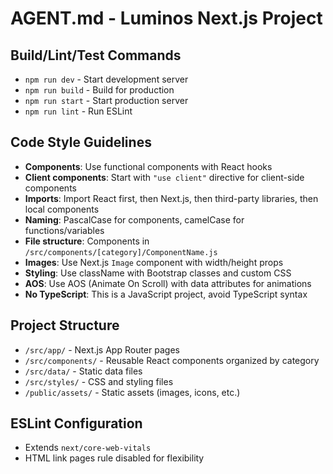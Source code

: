 # AGENT.md - Luminos Next.js Project

## Build/Lint/Test Commands
- `npm run dev` - Start development server
- `npm run build` - Build for production
- `npm run start` - Start production server
- `npm run lint` - Run ESLint

## Code Style Guidelines
- **Components**: Use functional components with React hooks
- **Client components**: Start with `"use client"` directive for client-side components
- **Imports**: Import React first, then Next.js, then third-party libraries, then local components
- **Naming**: PascalCase for components, camelCase for functions/variables
- **File structure**: Components in `/src/components/[category]/ComponentName.js`
- **Images**: Use Next.js `Image` component with width/height props
- **Styling**: Use className with Bootstrap classes and custom CSS
- **AOS**: Use AOS (Animate On Scroll) with data attributes for animations
- **No TypeScript**: This is a JavaScript project, avoid TypeScript syntax

## Project Structure
- `/src/app/` - Next.js App Router pages
- `/src/components/` - Reusable React components organized by category
- `/src/data/` - Static data files
- `/src/styles/` - CSS and styling files
- `/public/assets/` - Static assets (images, icons, etc.)

## ESLint Configuration
- Extends `next/core-web-vitals`
- HTML link pages rule disabled for flexibility
